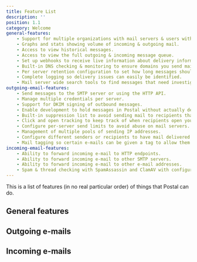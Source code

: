 ```yaml
---
title: Feature List
description: ''
position: 1.1
category: Welcome
general-features:
    - Support for multiple organizations with mail servers & users within.
    - Graphs and stats showing volume of incoming & outgoing mail.
    - Access to view historical messages.
    - Access to view the full outgoing & incoming message queue.
    - Set up webhooks to receive live information about delivery information in realtime. Full access to the last 7 days of webhook requests are also stored for debugging purposes.
    - Built-in DNS checking & monitoring to ensure domains you send mail from are configured correctly for maximum deliverability.
    - Per server retention configuration to set how long messages should be kept in the database and the maximum size to keep on disk.
    - Complete logging so delivery issues can easily be identified.
    - Mail server wide search tools to find messages that need investigation.
outgoing-email-features:
    - Send messages to the SMTP server or using the HTTP API.
    - Manage multiple credentials per server.
    - Support for DKIM signing of outbound messages.
    - Enable development to hold messages in Postal without actually delivering them to recipients (message can be viewed in the Postal interface).
    - Built-in suppression list to avoid sending mail to recipients that don't exist or can't accept e-mail.
    - Click and open tracking to keep track of when recipients open your e-mails and click links within them.
    - Configure per-server send limits to avoid abuse on mail servers.
    - Management of multiple pools of sending IP addresses. 
    - Configure different senders or recipients to have mail delivered from certain IP addresses.
    - Mail tagging so certain e-mails can be given a tag to allow them to be grouped when needed. For example, you may tag `receipts` or `password-reset` e-mails as such.
incoming-email-features:
    - Ability to forward incoming e-mail to HTTP endpoints.
    - Ability to forward incoming e-mail to other SMTP servers.
    - Ability to forward incoming e-mail to other e-mail addresses.
    - Spam & thread checking with SpamAssassin and ClamAV with configurable thresholds and different methods for dealing with spam messages.
---
```

This is a list of features (in no real particular order) of things that Postal can do.

## General features
<list :items="general-features"></list>

## Outgoing e-mails
<list :items="outgoing-email-features"></list>

## Incoming e-mails
<list :items="incoming-email-features"></list>
